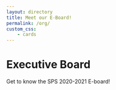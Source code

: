```yaml
---
layout: directory
title: Meet our E-Board!
permalink: /org/
custom_css:
    - cards
---
```


# Executive Board

Get to know the SPS 2020-2021 E-board!
